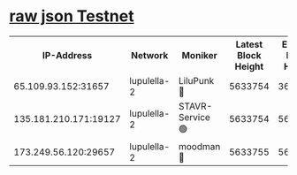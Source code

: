 [raw json Testnet](https://rpc-check.jaclalt.stavr.tech/jaclalt/rpc-jaclalt-result.json)
=

<table><tr><th>IP-Address</th><th>Network</th><th>Moniker</th><th>Latest Block Height</th><th>Earliest Block Height</th><th>Catching Up</th><th>Tx Index</th><th>Voting Power</th><th>Scan Time</th></tr><tr><td>65.109.93.152:31657</td><td>lupulella-2</td><td>LiluPunk 🔴</td><td>5633754</td><td>3688866</td><td>False</td><td>on</td><td>685033</td><td>2023-12-09T02:37:31.883579729UTC</td></tr><tr><td>135.181.210.171:19127</td><td>lupulella-2</td><td>STAVR-Service 🟢</td><td>5633754</td><td>5630801</td><td>False</td><td>on</td><td>0</td><td>2023-12-09T02:37:31.511924027UTC</td></tr><tr><td>173.249.56.120:29657</td><td>lupulella-2</td><td>moodman 🔴</td><td>5633755</td><td>5631101</td><td>False</td><td>off</td><td>769094</td><td>2023-12-09T02:37:38.661590822UTC</td></tr></table>
